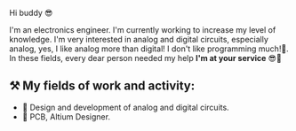 Hi buddy 😎

I'm an electronics engineer. I'm currently working to increase my level of knowledge. I'm very interested in analog and digital circuits, especially analog, yes, I like analog more than digital! I don't like programming much!🤔. In these fields, every dear person needed my help **I'm at your service** 😎💙

⚒ My fields of work and activity:
----
- 📎 Design and development of analog and digital circuits.
- 📎 PCB, Altium Designer.
